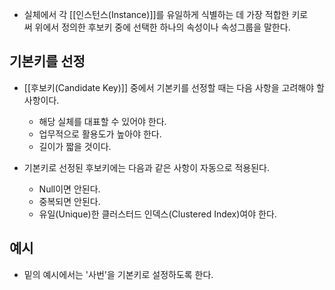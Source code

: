 - 실체에서 각 [[인스턴스(Instance)]]를 유일하게 식별하는 데 가장 적합한 키로써 위에서 정의한 후보키 중에 선택한 하나의 속성이나 속성그룹을 말한다.

## 기본키를 선정

- [[후보키(Candidate Key)]] 중에서 기본키를 선정할 때는 다음 사항을 고려해야 할 사항이다.
	- 해당 실체를 대표할 수 있어야 한다.
	- 업무적으로 활용도가 높아야 한다.
	- 길이가 짧을 것이다.

- 기본키로 선정된 후보키에는 다음과 같은 사항이 자동으로 적용된다.
	- Null이면 안된다.
	- 중복되면 안된다.
	- 유일(Unique)한 클러스터드 인덱스(Clustered Index)여야 한다.
## 예시

- 밑의 예시에서는 '사번'을 기본키로 설정하도록 한다.

